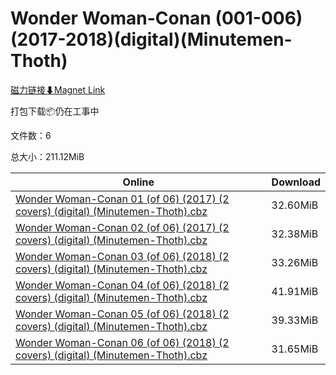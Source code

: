 # Wonder Woman-Conan (001-006)(2017-2018)(digital)(Minutemen-Thoth)

[磁力链接⬇Magnet Link](magnet:?xt=urn:btih:e896629b37e2e9b511fe2786981d242149e06b78&dn=Wonder%20Woman-Conan%20%28001-006%29%282017-2018%29%28digital%29%28Minutemen-Thoth%29)

打包下载📦仍在工事中

文件数：6

总大小：211.12MiB

Online | Download
--- | ---
[Wonder Woman-Conan 01 (of 06) (2017) (2 covers) (digital) (Minutemen-Thoth).cbz](https://github.com/alicewish/markdown/blob/master/comic/Wonder-Woman-Conan-01-of-06-2017-2-covers-digital-Minutemen-Thoth-cbz.md) | 32.60MiB
[Wonder Woman-Conan 02 (of 06) (2017) (2 covers) (digital) (Minutemen-Thoth).cbz](https://github.com/alicewish/markdown/blob/master/comic/Wonder-Woman-Conan-02-of-06-2017-2-covers-digital-Minutemen-Thoth-cbz.md) | 32.38MiB
[Wonder Woman-Conan 03 (of 06) (2018) (2 covers) (digital) (Minutemen-Thoth).cbz](https://github.com/alicewish/markdown/blob/master/comic/Wonder-Woman-Conan-03-of-06-2018-2-covers-digital-Minutemen-Thoth-cbz.md) | 33.26MiB
[Wonder Woman-Conan 04 (of 06) (2018) (2 covers) (digital) (Minutemen-Thoth).cbz](https://github.com/alicewish/markdown/blob/master/comic/Wonder-Woman-Conan-04-of-06-2018-2-covers-digital-Minutemen-Thoth-cbz.md) | 41.91MiB
[Wonder Woman-Conan 05 (of 06) (2018) (2 covers) (digital) (Minutemen-Thoth).cbz](https://github.com/alicewish/markdown/blob/master/comic/Wonder-Woman-Conan-05-of-06-2018-2-covers-digital-Minutemen-Thoth-cbz.md) | 39.33MiB
[Wonder Woman-Conan 06 (of 06) (2018) (2 covers) (digital) (Minutemen-Thoth).cbz](https://github.com/alicewish/markdown/blob/master/comic/Wonder-Woman-Conan-06-of-06-2018-2-covers-digital-Minutemen-Thoth-cbz.md) | 31.65MiB